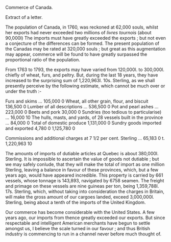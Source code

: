 Commerce of Canada.Extract of a letter.The population of Canada, in 1760, was reckoned at 62,000 souls, whilst her
                    exports had never exceeded two millions of *livres tournois* (about 90,000l) The imports must have greatly
                        exceeded the exports ; but not even a conjecture of the
                    differences can be formed. The present population of the Canadas
                    may be rated at 320,000 souls ; but great as this augmentation may appear,
                    commerce will be found to have greatly surpassed the proportional ratio of the population.From 1763 to 1793, the exports may have varied from 120,000l. to 300,000l.
                    chiefly of wheat, furs, and peltry. But, during the last 18 years, they
                    have increased to the surprising sum of 1,220,963l. 10s. Sterling, as
                    we shall presently perceive by the following estimate, which
                    cannot be much over or under the truth :-Furs and skims ... 105,000 0 Wheat, all other grain, flour, and
                    biscuit 136,500 0 Lumber of all descriptions ... 536,500 0 Pot and pearl ashes ... 223,000 0 Beets and
                    pork 30,000 0 Sundries (too tedious to particularise) ...
                    16,000 10 The hulls, masts, and yards, of 28 vessels built in the province ... 84,000 0 Total of domestic
                    produce 1,131,000 0 Sundry goods imported and exported 4,780 0
                        1,125,780 0 Commissions and additional charges at 7 1/2 per cent. Sterling ...
                    65,183 0 t. 1,220,963 10The amounts of imports of dutiable articles at Quebec is about 380,000l.
                    Sterling. It is impossible to ascertain the value of goods not
                    dutiable ; but we may safely conlude, that they will make the total of import as one million Sterling, leaving a balance in
                    favour of these provinces, which, but a few years ago, would have appeared
                    incredible. This property is carried by 661 vessels, whose
                    tonnage is 143,893, navigated by 6758 seamen. The freight and primage
                    on these vessels are nine guineas per ton, being 1,359,788l. 17s. Sterling,
                    which, without taking into consideration the charges in Britain,
                    will make the gross amount of our cargoes landed, exceed 3,000,000l.
                    Sterling, being about a tenth of the imports of the United Kingdom.Our commerce has become considerable with the United States. A few years
                    ago, our imports from thence greatly exceeded our exports. But since respectable and intelligent American merchants have begun to
                    settle amongst us, I believe the scale turned in our favour ; and thus
                    British industry is commencing to run in a channel never before
                    much thought of.